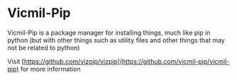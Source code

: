 # Vicmil-Pip
Vicmil-Pip is a package manager for installing things, much like pip in python
(but with other things such as utility files and other things that may not be related to python)

Visit [https://github.com/vizpip/vizpip](https://github.com/vicmil-pip/vicmil-pip) for more information
